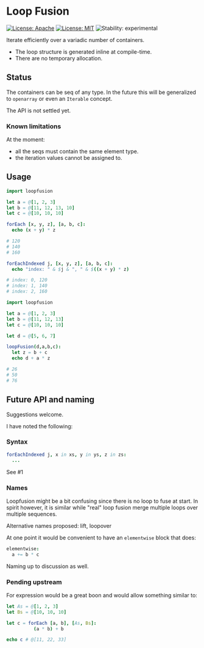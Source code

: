 # Loop Fusion

[![License: Apache](https://img.shields.io/badge/License-Apache%202.0-blue.svg)](https://opensource.org/licenses/Apache-2.0)
[![License: MIT](https://img.shields.io/badge/License-MIT-yellow.svg)](https://opensource.org/licenses/MIT)
![Stability: experimental](https://img.shields.io/badge/stability-experimental-orange.svg)

Iterate efficiently over a variadic number of containers.

  * The loop structure is generated inline at compile-time.
  * There are no temporary allocation.

## Status

The containers can be seq of any type. In the future this will be generalized to `openarray` or even an `Iterable` concept.

The API is not settled yet.

### Known limitations

At the moment:

  - all the seqs must contain the same element type.
  - the iteration values cannot be assigned to.


## Usage

```Nim
import loopfusion

let a = @[1, 2, 3]
let b = @[11, 12, 13, 10]
let c = @[10, 10, 10]

forEach [x, y, z], [a, b, c]:
  echo (x + y) * z

# 120
# 140
# 160

forEachIndexed j, [x, y, z], [a, b, c]:
  echo "index: " & $j & ", " & $((x + y) * z)

# index: 0, 120
# index: 1, 140
# index: 2, 160
```

```Nim
import loopfusion

let a = @[1, 2, 3]
let b = @[11, 12, 13]
let c = @[10, 10, 10]

let d = @[5, 6, 7]

loopFusion(d,a,b,c):
  let z = b + c
  echo d + a * z

# 26
# 50
# 76
```

## Future API and naming

Suggestions welcome.

I have noted the following:

### Syntax
```Nim
forEachIndexed j, x in xs, y in ys, z in zs:
  ...
```

See #1

### Names

Loopfusion might be a bit confusing since there is no loop to fuse at start.
In spirit however, it is similar while "real" loop fusion merge multiple loops over multiple sequences.

Alternative names proposed: lift, loopover

At one point it would be convenient to have an `elementwise` block that does:

```Nim
elementwise:
  a += b * c
```

Naming up to discussion as well.

### Pending upstream

For expression would be a great boon and would allow something similar to:

```Nim
let As = @[1, 2, 3]
let Bs = @[10, 10, 10]

let c = forEach [a, b], [As, Bs]:
          (a * b) + b

echo c # @[11, 22, 33]
```

